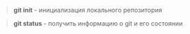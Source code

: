 > **git init** - инициализация локального репозитория

> **git status** - получить информацию о git и его состоянии